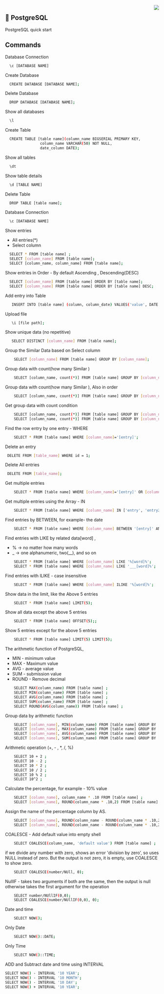 <img align="right" src="https://dataschool.com/assets/images/learn-sql/extras/copyDBs/copyDBs_1.png">

## 🚀 PostgreSQL
PostgreSQL quick start 


## Commands

Database Connection
```bash
  \c [DATABASE NAME]
``` 
Create Database 
```bash
  CREATE DATABASE [DATABASE NAME];
``` 
Delete Database
```bash
  DROP DATABASE [DATABASE NAME];
``` 
Show all databases
```bash
  \l
```
Create Table 
```bash
  CREATE TABLE [table name](column_name BIGSERIAL PRIMARY KEY,
                column_name VARCHAR(50) NOT NULL,
                date_column DATE);
``` 
Show all tables

```bash
  \dt
```
Show table details
```bash
  \d [TABLE NAME]
```
Delete Table
```bash
  DROP TABLE [table name];
```

Database Connection

```bash
  \c [DATABASE NAME]
``` 
Show entries 
- All entries(*)
- Select column

```bash
  SELECT * FROM [table name] ;
  SELECT [column_name] FROM [table name];
  SELECT [column_name, column_name] FROM [table name];
``` 
Show entries in Order - By default Ascending , Descending(DESC)
```bash
  SELECT [column_name] FROM [table name] ORDER BY [table name];
  SELECT [column_name] FROM [table name] ORDER BY [table name] DESC;
``` 
Add entry into Table
```bash
   INSERT INTO [table name] (column, column_date) VALUES('value', DATE '2022-11-22' );
``` 
Upload file 
```bash
   \i [file path];
``` 
Show unique data (no repetitive)
```bash
   SELECT DISTINCT [column_name] FROM [table name];
``` 
Group the Similar Data based on Select column
```bash
    SELECT [column_name] FROM [table name] GROUP BY [column_name];
``` 
Group data with count(how many Similar )
```bash
    SELECT [column_name, count(*)] FROM [table name] GROUP BY [column_name];
``` 
Group data with count(how many Similar ), Also in order
```bash
    SELECT [column_name, count(*)] FROM [table name] GROUP BY [column_name] ORDER BY [column_name];
```
Get group data with count condition
```bash
    SELECT [column_name, count(*)] FROM [table name] GROUP BY [column_name] HAVING count(*) > 5 ;
    SELECT [column_name, count(*)] FROM [table name] GROUP BY [column_name] HAVING count(*) > 5 ORDER BY [column_name];
``` 
Find the row entry by one entry - WHERE
```bash
    SELECT * FROM [table name] WHERE [column_name]='[entry]';
``` 
Delete an entry
```bash
 DELETE FROM [table_name] WHERE id = 1;
```
Delete All entries
```bash
 DELETE FROM [table_name];
```
Get multiple entries
```bash
    SELECT * FROM [table name] WHERE [column_name]='[entry]' OR [column_name]='[entry]';
```
Get multiple entries using the Array - IN
```bash
    SELECT * FROM [table name] WHERE [column_name] IN ['entry', 'entry2'];
``` 
Find entries by BETWEEN, for example- the date
```bash
    SELECT * FROM [table name] WHERE [column_name] BETWEEN '[entry]' AND '[entry2]';
```
Find entries with LIKE by related data[word] , 
- % -> no matter how many words
- _  -> one alphanumeric, two(__), and so on
```bash
    SELECT * FROM [table name] WHERE [column_name] LIKE '%[word]%';
    SELECT * FROM [table name] WHERE [column_name] LIKE '___[word]%';
``` 
Find entries with ILIKE - case insensitive 
```bash
    SELECT * FROM [table name] WHERE [column_name] ILIKE '%[word]%';
```
Show data in the limit, like the Above 5 entries
```bash
    SELECT * FROM [table name] LIMIT(5);
```
Show all data except the above 5 entries
```bash
    SELECT * FROM [table name] OFFSET(5);;
```
Show 5 entries except for the above 5 entries
```bash
    SELECT * FROM [table name] LIMIT(5) LIMIT(5);
```
The arithmetic function of PostgreSQL, 
- MIN - minimum value
- MAX - Maximum value
- AVG - average value
- SUM - submission value
- ROUND - Remove decimal
```bash
    SELECT MAX(column_name) FROM [table name] ;
    SELECT MIN(column_name) FROM [table name] ;
    SELECT AVG(column_name) FROM [table name] ;
    SELECT SUM(column_name) FROM [table name] ;
    SELECT ROUND(AVG(column_name)) FROM [table name] ;
```
Group data by arithmetic function
```bash
    SELECT [column_name], MIN(column_name) FROM [table name] GROUP BY [column_name] ;
    SELECT [column_name], MAX(column_name) FROM [table name] GROUP BY [column_name] ;
    SELECT [column_name], AVG(column_name) FROM [table name] GROUP BY [column_name] ;
    SELECT [column_name], SUM(column_name) FROM [table name] GROUP BY [column_name] ;
```
Arithmetic operation (+, - , *, /, %)
```bash
    SELECT 10 + 2 ;
    SELECT 10 - 2 ;
    SELECT 10 * 2 ;
    SELECT 10 / 2 ;
    SELECT 10 % 2 ;
    SELECT 10^2 ;
```
Calculate the percentage, for example - 10% value 
```bash
    SELECT [column_name], column_name * .10 FROM [table name] ;
    SELECT [column_name], ROUND(column_name * .10,2) FROM [table name] ;
```   
Assign the name of the percentage column by AS.
```bash
    SELECT [column_name], ROUND(column_name - ROUND(column_name * .10,2)) FROM [table name] ;
    SELECT [column_name], ROUND(column_name - ROUND(column_name * .10,2)) AS [new column_name] FROM [table name] ;
```
COALESCE - Add default value into empty shell
```bash
    SELECT COALESCE(column_name, 'default value') FROM [table name] ;
```
if we divide any number with zero, shows an error 'division by zero', so uses NULL instead of zero. But the output is not zero, it is empty, use COALESCE to show zero.
```bash
    SELECT COALESCE(number/NUll, 0);
```
NullIF - takes two arguments if both are the same, then the output is null otherwise takes the first argument for the operation
```bash
    SELECT number/NUllIF(0,0);
    SELECT COALESCE(number/NUllIF(0,0), 0);
```
Date and time
```bash
    SELECT NOW();
```
Only Date
```bash
    SELECT NOW()::DATE;
```
Only Time
```bash
    SELECT NOW()::TIME;
```
ADD and Subtract date and time using INTERVAL
```bash
SELECT NOW() - INTERVAL '10 YEAR';
SELECT NOW() - INTERVAL '10 MONTH';
SELECT NOW() - INTERVAL '10 DAY';
SELECT NOW() + INTERVAL '10 YEAR';
```
